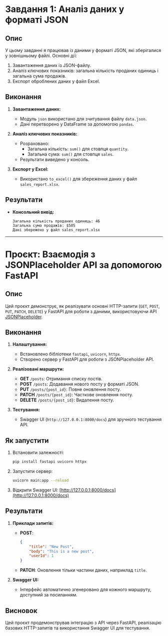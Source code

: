 
# Завдання 1: Аналіз даних у форматі JSON

## Опис
У цьому завданні я працював із даними у форматі JSON, які зберігалися у зовнішньому файлі. Основні дії:
1. Завантаження даних із JSON-файлу.
2. Аналіз ключових показників: загальна кількість проданих одиниць і загальна сума продажів.
3. Експорт оброблених даних у файл Excel.

## Виконання
1. **Завантаження даних:**
   - Модуль `json` використано для зчитування файлу `data.json`.
   - Дані перетворено у DataFrame за допомогою `pandas`.

2. **Аналіз ключових показників:**
   - Розраховано:
     - Загальна кількість: `sum()` для стовпця `quantity`.
     - Загальна сума: `sum()` для стовпця `sales`.
   - Результати виведено у консоль.

3. **Експорт у Excel:**
   - Використано `to_excel()` для збереження даних у файл `sales_report.xlsx`.

## Результати
- **Консольний вивід:**
  ```
  Загальна кількість проданих одиниць: 46
  Загальна сума продажів: $505
  Дані збережено у файл sales_report.xlsx
  ```

---

# Проєкт: Взаємодія з JSONPlaceholder API за допомогою FastAPI

## Опис
Цей проєкт демонструє, як реалізувати основні HTTP-запити (`GET`, `POST`, `PUT`, `PATCH`, `DELETE`) у FastAPI для роботи з даними, використовуючи API [JSONPlaceholder](https://jsonplaceholder.typicode.com).

## Виконання
1. **Налаштування:**
   - Встановлено бібліотеки `fastapi`, `uvicorn`, `httpx`.
   - Створено сервер у FastAPI для роботи з JSONPlaceholder API.

2. **Реалізовані маршрути:**
   - **GET** `/posts`: Отримання списку постів.
   - **POST** `/posts`: Додавання нового посту у форматі JSON.
   - **PUT** `/posts/{post_id}`: Повне оновлення посту.
   - **PATCH** `/posts/{post_id}`: Часткове оновлення посту.
   - **DELETE** `/posts/{post_id}`: Видалення посту.

3. **Тестування:**
   - Swagger UI (`http://127.0.0.1:8000/docs`) для зручного тестування API.

## Як запустити
1. Встановити залежності:
   ```bash
   pip install fastapi uvicorn httpx
   ```
2. Запустити сервер:
   ```bash
   uvicorn main:app --reload
   ```
3. Відкрити Swagger UI:
   [http://127.0.0.1:8000/docs](http://127.0.0.1:8000/docs)

## Результати
1. **Приклади запитів:**
   - **POST**:
     ```json
     {
         "title": "New Post",
         "body": "This is a new post",
         "userId": 1
     }
     ```
   - **PATCH**: Оновлення тільки частини даних, наприклад `title`.

2. **Swagger UI:**
   - Інтерфейс автоматично згенеровано для кожного маршруту, доступний за посиланням.

## Висновок
Цей проєкт продемонстрував інтеграцію з API через FastAPI, реалізацію базових HTTP-запитів та використання Swagger UI для тестування.
